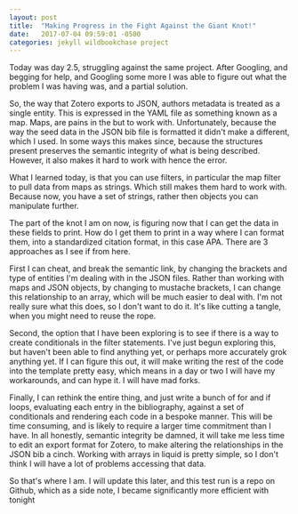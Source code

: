 ```yaml
---
layout: post
title:  "Making Progress in the Fight Against the Giant Knot!"
date:   2017-07-04 09:59:01 -0500
categories: jekyll wildbookchase project
---
```

Today was day 2.5, struggling against the same project. After Googling, and begging for help, and Googling some more I was able to figure out what the problem I was having was, and a partial solution.

So, the way that Zotero exports to JSON, authors metadata is treated as a single entity. This is expressed in the YAML file as something known as a map. Maps, are pains in the but to work with. Unfortunately, because the way the seed data in the JSON bib file is formatted it didn't make a different, which I used. In some ways this makes since, because the structures present preserves the semantic integrity of what is being described. However, it also makes it hard to work with hence the error.

What I learned today, is that you can use filters, in particular the map filter to pull data from maps as strings. Which still makes them hard to work with. Because now, you have a set of strings, rather then objects you can manipulate further.

The part of the knot I am on now, is figuring now that I can get the data in these fields to print. How do I get them to print in a way where I can format them, into a standardized citation format, in this case APA. There are 3 approaches as I see if from here.

First I can cheat, and break the semantic link, by changing the brackets and type of entities I'm dealing with in the JSON files. Rather than working with maps and JSON objects, by changing to mustache brackets, I can change this relationship to an array, which will be much easier to deal with. I'm not really sure what this does, so I don't want to do it. It's like cutting a tangle, when you might need to reuse the rope.

Second, the option that I have been exploring is to see if there is a way to create conditionals in the filter statements. I've just begun exploring this, but haven't been able to find anything yet, or perhaps more accurately grok anything yet. If I can figure this out, it will make writing the rest of the code into the template pretty easy, which means in a day or two I will have my workarounds, and can hype it. I will have mad forks.

Finally, I can rethink the entire thing, and just write a bunch of for and if loops, evaluating each entry in the bibliography, against a set of conditionals and rendering each code in a bespoke manner. This will be time consuming, and is likely to require a larger time commitment than I have. In all honestly, semantic integrity be damned, it will take me less time to edit an export format for Zotero, to make altering the relationships in the JSON bib a cinch. Working with arrays in liquid is pretty simple, so I don't think I will have a lot of problems accessing that data.  

So that's where I am. I will update this later, and this test run is a repo on Github, which as a side note, I became significantly more efficient with tonight
